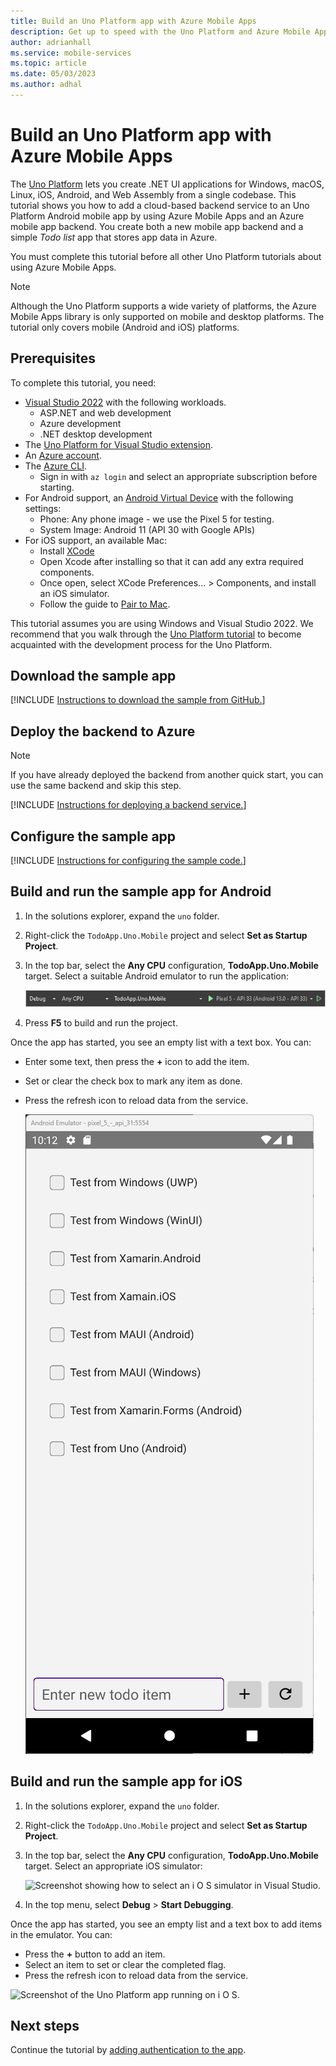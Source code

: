 ```yaml
---
title: Build an Uno Platform app with Azure Mobile Apps
description: Get up to speed with the Uno Platform and Azure Mobile Apps with our tutorial.
author: adrianhall
ms.service: mobile-services
ms.topic: article
ms.date: 05/03/2023
ms.author: adhal
---
```


# Build an Uno Platform app with Azure Mobile Apps

The [Uno Platform](https://platform.uno/) lets you create .NET UI applications for Windows, macOS, Linux, iOS, Android, and Web Assembly from a single codebase.  This tutorial shows you how to add a cloud-based backend service to an Uno Platform Android mobile app by using Azure Mobile Apps and an Azure mobile app backend. You create both a new mobile app backend and a simple *Todo list* app that stores app data in Azure.

You must complete this tutorial before all other Uno Platform tutorials about using Azure Mobile Apps.

> [!NOTE]
> Although the Uno Platform supports a wide variety of platforms, the Azure Mobile Apps library is only supported on mobile and desktop platforms.  The tutorial only covers mobile (Android and iOS) platforms.

## Prerequisites

To complete this tutorial, you need:

* [Visual Studio 2022](/visualstudio/install/install-visual-studio?view=vs-2022&preserve-view=true) with the following workloads.
  * ASP.NET and web development
  * Azure development
  * .NET desktop development
* The [Uno Platform for Visual Studio extension](https://platform.uno/visual-studio/).
* An [Azure account](https://azure.microsoft.com/pricing/free-trial).
* The [Azure CLI](/cli/azure/install-azure-cli).
  * Sign in with `az login` and select an appropriate subscription before starting.
* For Android support, an [Android Virtual Device](https://developer.android.com/studio/run/managing-avds) with the following settings:
  * Phone: Any phone image - we use the Pixel 5 for testing.
  * System Image: Android 11 (API 30 with Google APIs)
* For iOS support, an available Mac:
  * Install [XCode](https://itunes.apple.com/us/app/xcode/id497799835)
  * Open Xcode after installing so that it can add any extra required components.
  * Once open, select XCode Preferences... > Components, and install an iOS simulator.
  * Follow the guide to [Pair to Mac](/xamarin/ios/get-started/installation/windows/connecting-to-mac/).

This tutorial assumes you are using Windows and Visual Studio 2022.  We recommend that you walk through the [Uno Platform tutorial](https://platform.uno/docs/articles/getting-started-tutorial-1.html) to become acquainted with the development process for the Uno Platform.

## Download the sample app

[!INCLUDE [Instructions to download the sample from GitHub.](~/mobile-apps/azure-mobile-apps/includes/quickstart/windows/download-sample.md)]

## Deploy the backend to Azure

> [!NOTE]
> If you have already deployed the backend from another quick start, you can use the same backend and skip this step.

[!INCLUDE [Instructions for deploying a backend service.](~/mobile-apps/azure-mobile-apps/includes/quickstart/windows/deploy-backend.md)]

## Configure the sample app

[!INCLUDE [Instructions for configuring the sample code.](~/mobile-apps/azure-mobile-apps/includes/quickstart/windows/configure-sample.md)]

## Build and run the sample app for Android

1. In the solutions explorer, expand the `uno` folder.
1. Right-click the `TodoApp.Uno.Mobile` project and select **Set as Startup Project**.
1. In the top bar, select the **Any CPU** configuration, **TodoApp.Uno.Mobile** target.  Select a suitable Android emulator to run the application:

    ![Screenshot showing how to select an Android emulator in Visual Studio.](./media/win-android-configuration.png)

1. Press **F5** to build and run the project.

Once the app has started, you see an empty list with a text box.  You can:

* Enter some text, then press the **+** icon to add the item.
* Set or clear the check box to mark any item as done.
* Press the refresh icon to reload data from the service.

    ![Screenshot of the Uno Platform app running on Android.](./media/running-app.png)

## Build and run the sample app for iOS

1. In the solutions explorer, expand the `uno` folder.
1. Right-click the `TodoApp.Uno.Mobile` project and select **Set as Startup Project**.
1. In the top bar, select the **Any CPU** configuration, **TodoApp.Uno.Mobile** target. Select an appropriate iOS simulator: <!-- TODO: Correct this instruction -->

   ![Screenshot showing how to select an i O S simulator in Visual Studio.](./media/win-ios-configuration.png)

1. In the top menu, select **Debug** > **Start Debugging**.

Once the app has started, you see an empty list and a text box to add items in the emulator.  You can:

* Press the **+** button to add an item.
* Select an item to set or clear the completed flag.
* Press the refresh icon to reload data from the service.

![Screenshot of the Uno Platform app running on i O S.](./media/ios-running-app.png)

## Next steps

Continue the tutorial by [adding authentication to the app](./authentication.md).
